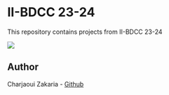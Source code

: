 # II-BDCC 23-24

This repository contains projects from II-BDCC 23-24

<img src="https://git-scm.com/images/logos/downloads/Git-Logo-White.svg">

## Author

Charjaoui Zakaria - [Github](https://github.com/Zakry27)
